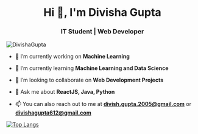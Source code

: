 <h1 align="center">Hi 👋, I'm Divisha Gupta</h1>
<h3 align="center">IT Student | Web Developer</h3>

<p align="left"> <img src="https://komarev.com/ghpvc/?username=divisha6&label=Profile%20views&color=0e75b6&style=flat-square&label=PROFILE+VIEWS" alt="DivishaGupta" /> </p>

- 🔭 I’m currently working on **Machine Learning**

- 🌱 I’m currently learning **Machine Learning and Data Science**

- 👯 I’m looking to collaborate on **Web Development Projects**

- 💬 Ask me about **ReactJS, Java, Python**

- 📫 You can also reach out to me at **divish.gupta.2005@gmail.com** or **divishagupta612@gmail.com**



[![Top Langs](https://github-readme-stats.vercel.app/api/top-langs/?username=anuraghazra)](https://github.com/anuraghazra/github-readme-stats)
